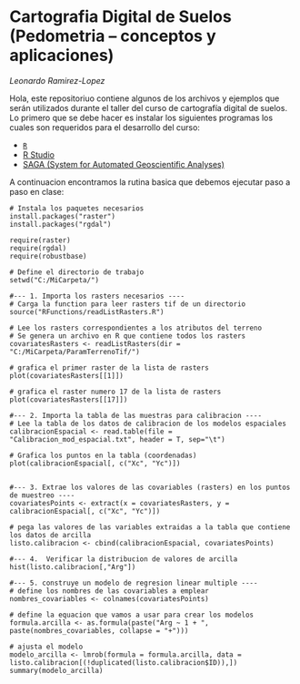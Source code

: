 # Cartografia Digital de Suelos (Pedometria – conceptos y aplicaciones)

_Leonardo Ramirez-Lopez_

Hola, este repositoriuo contiene algunos de los archivos y ejemplos que serán utilizados durante el taller del curso de cartografía digital de suelos.
Lo primero que se debe hacer es instalar los siguientes programas los cuales son requeridos para el desarrollo del curso:
- [`R`](http://www.r-project.org/)
- [R Studio](http://www.rstudio.com/)
- [SAGA (System for Automated Geoscientific Analyses)](http://www.saga-gis.org/en/index.html)

A continuacion encontramos la rutina basica que debemos ejecutar paso a paso en clase:
```
# Instala los paquetes necesarios
install.packages("raster")
install.packages("rgdal")

require(raster)
require(rgdal)
require(robustbase)

# Define el directorio de trabajo
setwd("C:/MiCarpeta/")

#--- 1. Importa los rasters necesarios ----
# Carga la function para leer rasters tif de un directorio
source("RFunctions/readListRasters.R")

# Lee los rasters correspondientes a los atributos del terreno
# Se genera un archivo en R que contiene todos los rasters
covariatesRasters <- readListRasters(dir = "C:/MiCarpeta/ParamTerrenoTif/")

# grafica el primer raster de la lista de rasters
plot(covariatesRasters[[1]])

# grafica el raster numero 17 de la lista de rasters
plot(covariatesRasters[[17]])

#--- 2. Importa la tabla de las muestras para calibracion ----
# Lee la tabla de los datos de calibracion de los modelos espaciales
calibracionEspacial <- read.table(file = "Calibracion_mod_espacial.txt", header = T, sep="\t")

# Grafica los puntos en la tabla (coordenadas)
plot(calibracionEspacial[, c("Xc", "Yc")])


#--- 3. Extrae los valores de las covariables (rasters) en los puntos de muestreo ----
covariatesPoints <- extract(x = covariatesRasters, y = calibracionEspacial[, c("Xc", "Yc")])

# pega las valores de las variables extraidas a la tabla que contiene los datos de arcilla
listo.calibracion <- cbind(calibracionEspacial, covariatesPoints)

#--- 4.  Verificar la distribucion de valores de arcilla
hist(listo.calibracion[,"Arg"])

#--- 5. construye un modelo de regresion linear multiple ----
# define los nombres de las covariables a emplear
nombres_covariables <- colnames(covariatesPoints)

# define la equacion que vamos a usar para crear los modelos
formula.arcilla <- as.formula(paste("Arg ~ 1 + ", paste(nombres_covariables, collapse = "+")))

# ajusta el modelo
modelo_arcilla <- lmrob(formula = formula.arcilla, data = listo.calibracion[(!duplicated(listo.calibracion$ID)),])
summary(modelo_arcilla)
```
